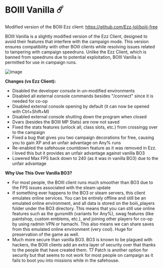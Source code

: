 # BOIII Vanilla ☄️

Modified version of the BOIII Ezz client: https://github.com/Ezz-lol/boiii-free

BOIII Vanilla is a slightly modified version of the Ezz Client, designed to avoid their features that interfere with the campaign mode. This version ensures compatibility with other BOIII clients while resolving issues related to tampering with campaign speedruns. Unlike the Ezz Client, which is banned from speedruns due to potential exploitation, BOIII Vanilla is permitted for use in campaign runs.

![image](https://github.com/user-attachments/assets/57b66089-09ce-47c4-b1f6-4b3890bbf0f4)

**Changes (vs Ezz Client):**
- Disabled the developer console in un-modified environments
- Disabled all external console commands besides "/connect" since it is needed for co-op
- Disabled external console opening by default (it can now be opened with Ctrl+Shift+M)
- Disabled external console shutting down the program when closed
- Dvars (besides the BOIII MP Stats) are now not saved
- Fixed the stats features (unlock all, class slots, etc.) from crossingg over to the campaign
- Fixed a bug that gives you two campaign decorations for free, causing you to gain XP and an unfair advantage on Any% runs
- Re-enabled the safehouse countdown feature as it was removed in Ezz. I loved this but it provides an unfair advantage against vanilla BO3
- Lowered Max FPS back down to 240 (as it was in vanilla BO3) due to the unfair advantage

**Why Use This Over Vanilla BO3?**
- For most people, the BOIII client runs much smoother than BO3 due to the FPS issues associated with the steam update
- If something ever happens to the BO3 or steam servers, this client emulates online services. You can be entirely offline and still be an emulated online environment, and all data is stored on the boiii_players folder under the BO3 directory. This means that you can still use online features such as the gunsmith (variants for Any%), swag features (like paintshop, custom emblems, etc.), and joining other players for co-op by using radmin VPN or hamachi. This also means we can share saves from this emulated online environment (very cool). Huge for preservation of the game as well.
- Much more secure than vanilla BO3. BO3 is known to be plagued with hackers, the BOIII clients add an extra layer of security over that thanks to the people that have created them. T7 Patch is another option for security but that seems to not work for most people on campaign as it fails to boot you into missions while in the safehouse.
